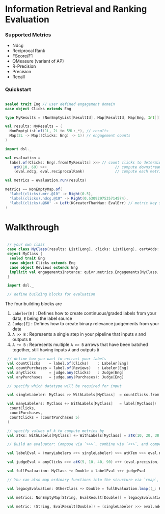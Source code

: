 # Information Retrieval and Ranking Evaluation

### Supported Metrics

- Ndcg
- Reciprocal Rank
- FScore/F1
- QMeasure (variant of AP)
- R-Precision
- Precision
- Recall


### Quickstart

```scala

sealed trait Eng // user defined engagement domain
case object Clicks extends Eng

type MyResults = (NonEmptyList[ResultId], Map[ResultId, Map[Eng, Int]]) // user defined results type

val results: MyResults = (
  NonEmptyList.of(1L, 2L to 59L:_*), // results
  Map(2L -> Map((Clicks: Eng) -> 1)) // engagement counts
)

import dsl._

val evaluation =
  label.of(Clicks: Eng).from[MyResults] >>> // count clicks to determine relevance labels
    atK(10, 60) >++                               // compute downstream metrics for each K
    (eval.ndcg, eval.reciprocalRank)              // compute each metric

val metrics = evaluation.run(results)

metrics == NonEmptyMap.of(
  "label(clicks).mrr.@10" -> Right(0.5),
  "label(clicks).ndcg.@10" -> Right(0.6309297535714574),
  "label(clicks).@60" -> Left(KGreaterThanMax: EvalErr) // metric key stops building on error so Errors aren't repeated for all downstream metric combinations
)
```

# Walkthrough

```scala

 // your own class
 case class MyClass(results: List[Long], clicks: List[Long], cartAdds: List[Long], purchases: List[Long])
 object MyClass {
  sealed trait Eng
  case object Clicks extends Eng
  case object Reviews extends Eng
  implicit val engagementsInstance: quivr.metrics.Engagements[MyClass, Eng] = ???
 }

 import dsl._

 // define building blocks for evaluation
```
 The four building blocks are
 1) `Labeler[E]`  : Defines how to create continuous/graded labels from your data, `E` being the label source
 2) `Judge[E]`    : Defines how to create binary relevance judgements from your data
 3) `A >> B`      : Represents a single step in your pipeline that inputs `A` and outputs `B`
 4) `A +> B`      : Represents multiple `A >> B` arrows that have been batched together, still having inputs `A` and outputs `B`
 
```scala
 // define how you want to extract your labels
 val countClicks    = label.of(Clicks)    : Labeler[Eng]
 val countPurchases = label.of(Reviews)   : Labeler[Eng]
 val anyClicks      = judge.any(Clicks)   : Judge[Eng]
 val anyPurchases   = judge.any(Purchases): Judge[Eng]

 // specify which datatype will be required for input

 val singleLabeler: MyClass >> WithLabels[MyClass]  = countClicks.from[MyClass]   // for one labeler

 val manyLabelers: MyClass +> WithLabels[MyClass]   = label[MyClass](  // or for many labelers
  countClicks,
  countPurchases,
  countClicks + (countPurchases 5)
 )

 // specify values of k to compute metrics by
 val atKs: WithLabels[MyClass] +> WithLabels[MyClass] = atK(10, 20, 30, 40, 60)

 // Build an evaluator: Compose via `>>>`, combine via `<+>`, and compose/combine in a single step via `>++`

 val labelEval = (manyLabelers <+> singleLabeler) >>> atKTen >>> eval.ndcg

 val judgeEval = anyClicks >>> atK(5, 10, 40, 90) >++ (eval.precision, eval.recall, eval.averagePrecision)

 val fullEvaluation: MyClass +> Double = labelEval <+> judgeEval

 // You can also map ordinary functions into the structure via `rmap`, `lmap`

 val legacyEvaluation: OtherClass +> Double = fullEvaluation.lmap((_: OtherClass).toMyclass)

 val metrics: NonEmptyMap[String, EvalResult[Double]] = legacyEvaluation.run(otherClass) // Each metric will be accounted for, failure (e.g. no results) or not

 val metric: (String, EvalResult[Double]) = (singleLabeler >>> eval.ndcg).run(myClass) // Or just compute one metric.
```
